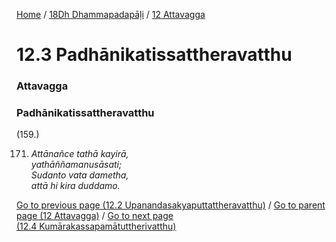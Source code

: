 
[Home](/) / [18Dh Dhammapadapāḷi](../../18Dh.md) / [12 Attavagga](../12.md)

# 12.3 Padhānikatissattheravatthu

### Attavagga

### Padhānikatissattheravatthu

(159.)

171. _Attānañce tathā kayirā,_  
_yathāññamanusāsati;_  
_Sudanto vata dametha,_  
_attā hi kira duddamo._  


[Go to previous page (12.2 Upanandasakyaputtattheravatthu)](12.2.md) / [Go to parent page (12 Attavagga)](../12.md) / [Go to next page (12.4 Kumārakassapamātuttherivatthu)](12.4.md)



